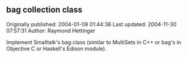 ## bag collection class

Originally published: 2004-01-09 01:44:36
Last updated: 2004-11-30 07:57:31
Author: Raymond Hettinger

Implement Smalltalk's bag class (similar to MultiSets in C++ or bag's in Objective C or Haskell's Edison module).